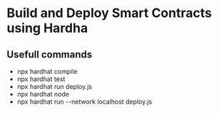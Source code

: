 # Build and Deploy Smart Contracts using Hardha

## Usefull commands
- npx hardhat compile
- npx hardhat test
- npx hardhat run deploy.js
- npx hardhat node
- npx hardhat run --network localhost deploy.js
